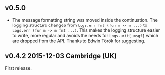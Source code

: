 

v0.5.0
------

* The message formatting string was moved inside the continuation.
  The logging structure changes from `Logs.err fmt (fun m -> m ...)`
  to `Logs.err (fun m -> m fmt ...)`. This makes the logging structure
  easier to write, more regular and avoids the needs for
  `Logs.unit[_msgf]` which are dropped from the API. Thanks to Edwin
  Török for suggesting.


v0.4.2 2015-12-03 Cambridge (UK)
--------------------------------

First release.
